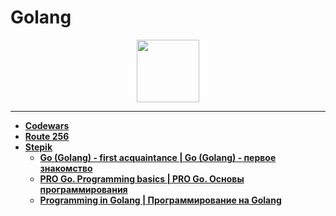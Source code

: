 # Golang

<div id="header" align="center">
  <img src="https://upload.wikimedia.org/wikipedia/commons/thumb/0/05/Go_Logo_Blue.svg/1280px-Go_Logo_Blue.svg.png" width="100"/>
</div>

---

- [**Codewars**](https://github.com/vypiemzalyubov/go/tree/main/Codewars)
- [**Route 256**](https://github.com/vypiemzalyubov/go/tree/main/Route%20256)
- [**Stepik**](https://github.com/vypiemzalyubov/go/tree/main/Stepik)
  - [**Go (Golang) - first acquaintance | Go (Golang) - первое знакомство**](https://github.com/vypiemzalyubov/go/tree/main/Stepik/Go%20(Golang)%20-%20first%20acquaintance)
  - [**PRO Go. Programming basics | PRO Go. Основы программирования**](https://github.com/vypiemzalyubov/go/tree/main/Stepik/PRO%20Go.%20Programming%20basics)
  - [**Programming in Golang | Программирование на Golang**](https://github.com/vypiemzalyubov/go/tree/main/Stepik/Programming%20in%20Golang)
